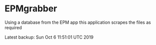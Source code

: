 # EPMgrabber
Using a database from the EPM app this application scrapes the files as required


Latest backup: Sun Oct 6 11:51:01 UTC 2019
